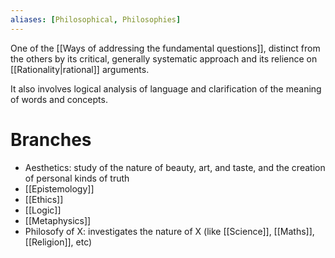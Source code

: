 ```yaml
---
aliases: [Philosophical, Philosophies]
---
```


One of the [[Ways of addressing the fundamental questions]], distinct from the others by its critical, generally systematic approach and its relience on [[Rationality|rational]] arguments.

It also involves logical analysis of language and clarification of the meaning of words and concepts.

# Branches

- Aesthetics: study of the nature of beauty, art, and taste, and the creation of personal kinds of truth
- [[Epistemology]]
- [[Ethics]]
- [[Logic]]
- [[Metaphysics]]
- Philosofy of X: investigates the nature of X (like [[Science]], [[Maths]], [[Religion]], etc)
